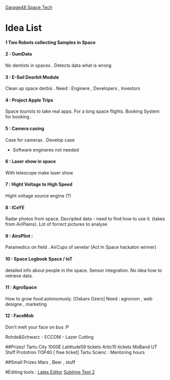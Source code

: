 [Garage48 Space Tech](http://garage48.org/events/spacetech)

# Idea List

#### 1 Two Robots collecting Samples in Space

#### 2 : GumData 
No dentists in spaces . Detects data what is wrong

#### 3 : E-Sail Deorbit Module
Clean up space derbis . 
Need : Enginere , Developers , Investors

#### 4 : Project Apple Trips
Space tourists to take real apps. For a long space flights. Booking System for booking .

#### 5 : Camera casing
Case for cameras . Develop case
- Software engineres not needed

#### 6 : Laser show in space
With telescope make laser show

#### 7 : Hight Voltage to High Speed
Hight voltage source engine (?)

#### 8 : ICeYE
Radar photos from space. Decripted data - need to find how to use it. (takes from AirPlains).
Lot of forrect pictures to analyse

#### 9 : AirsPlint :
Paramedics on field . AirCups of sevelar  (Act In Space hackaton winner)

#### 10 : Space Logbook Space / IoT
detailed info about people in the space. Sensor integration. 
No idea how to retrieve data.

#### 11 : AgroSpace 
How to grow food aotonomusly. [Oskars Ozers]
Need : agronom , web designe , marketing

#### 12 : FaceMob
Don't melt your face on bus :P








Rohde&Schwarz - 
ECCOM - Lazer Cutting

##Prizez! 
Tartu City 1000E
Latittude59 tickets
Artic15 tickets
MsBand
UT Stuff
Prototron TOP40 [ free ticket]
Tartu Scienc : Mentoring hours

##Small Prizes
Mars , Beer ,  stuff






#Editing tools :
[Latex Editor](http://www.latexeditor.org/)
[Sublime Text 2](http://www.sublimetext.com/2)
